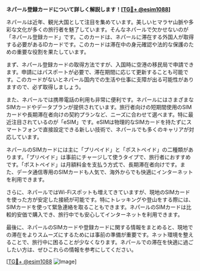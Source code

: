 **ネパール登録カードについて詳しく解説します！[[TG💪+ @esim1088](https://t.me/s/esim1088)]**

ネパールは近年、観光大国として注目を集めています。美しいヒマラヤ山脈や多彩な文化が多くの旅行者を魅了しています。そんなネパールで欠かせないのが「ネパール登録カード」です。このカードは、ネパールに滞在する外国人が取得する必要があるIDカードです。このカードは滞在中の身元確認や法的な保護のための重要な役割を果たしています。

まず、ネパール登録カードの取得方法ですが、入国時に空港の移民局で申請できます。申請にはパスポートが必要で、滞在期間に応じて更新することも可能です。このカードがないとネパール国内での生活や仕事に支障が出る可能性がありますので、必ず取得しましょう。

また、ネパールでは携帯電話の利用も非常に便利です。ネパールにはさまざまなSIMカードやデータプランが提供されています。旅行者向けの短期間使用のSIMカードや長期滞在者向けの契約プランなど、ニーズに合わせて選べます。特に最近注目されているのが「eSIM」です。eSIMは物理的なSIMカードを持たずにスマートフォンで直接設定できる新しい技術で、ネパールでも多くのキャリアが対応しています。

ネパールのSIMカードには主に「プリペイド」と「ポストペイド」の二種類があります。「プリペイド」は事前にチャージして使うタイプで、旅行者におすすめです。「ポストペイド」は月額料金を支払う方式で、長期滞在者向けです。また、データ通信専用のSIMカードも人気で、海外からでも快適にインターネットを利用できます。

さらに、ネパールではWi-Fiスポットも増えてきていますが、現地のSIMカードを使った方が安定した接続が可能です。特にトレッキングや登山をする際には、SIMカードを使って緊急連絡を取ることもできます。ネパールのSIMカードは比較的安価で購入でき、旅行中でも安心してインターネットを利用できます。

最後に、ネパールのSIMカードや登録カードに関する情報をまとめると、現地での滞在をよりスムーズにするためには事前の準備が重要です。ネット環境を整えることで、旅行中に困ることが少なくなります。ネパールでの滞在を快適に過ごしたい方は、ぜひこれらの情報を参考にしてください。

[[TG💪+ @esim1088](https://t.me/s/esim1088) ![Image](https://i.postimg.cc/Y0z9fWf4/image.png)]